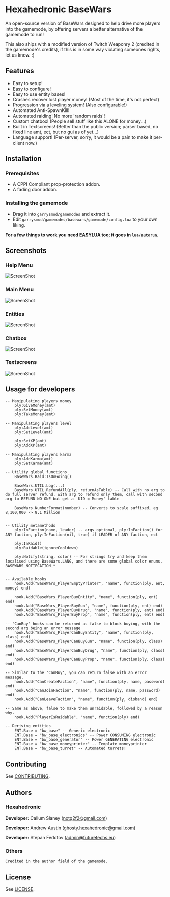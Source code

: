 # Hexahedronic BaseWars
An open-source version of BaseWars designed to help drive more players into the gamemode, by offering servers a better alternative of the gamemode to run!

This also ships with a modified version of Twitch Weaponry 2 (credited in the gamemode's credits), if this is in some way violating someones rights, let us know. :)

## Features

* Easy to setup!
* Easy to configure!
* Easy to use entity bases!
* Crashes recover lost player money! (Most of the time, it's not perfect)
* Progression via a leveling system! (Also configurable!)
* Automated Anti-SpawnKill!
* Automated raiding! No more 'random raids'!
* Custom chatbox! (People sell stuff like this ALONE for money...)
* Built in Textscreens! (Better than the public version; parser based, no fixed line amt, ect, but no gui as of yet...)
* Language support! (Per-server, sorry, it would be a pain to make it per-client now.)


## Installation

### Prerequisites
* A CPPI Compliant prop-protection addon.
* A fading door addon.

### Installing the gamemode
* Drag it into ```garrysmod/gamemodes``` and extract it.
* Edit ```garrysmod/gamemodes/basewars/gamemode/config.lua``` to your own liking.

**For a few things to work you need [EASYLUA](https://github.com/CapsAdmin/fast_addons/blob/master/lua/helpers/easylua.lua) too; it goes in ```lua/autorun```.**

## Screenshots

### Help Menu
![ScreenShot](http://puu.sh/mALs7/ad13259bff.jpg)
### Main Menu
![ScreenShot](http://puu.sh/mALv7/eefc81fe95.jpg)
### Entities
![ScreenShot](http://puu.sh/mALDK/b199a75830.jpg)
### Chatbox
![ScreenShot](http://puu.sh/mANRz/5577d91aa3.jpg)
### Textscreens
![ScreenShot](http://puu.sh/mAOmT/370b971f4f.jpg)

## Usage for developers

```
-- Manipulating players money
	ply:GiveMoney(amt)
	ply:SetMoney(amt)
	ply:TakeMoney(amt)

-- Manipulating players level
	ply:AddLevel(amt)
	ply:SetLevel(amt)

	ply:SetXP(amt)
	ply:AddXP(amt)

-- Manipulating players karma
	ply:AddKarma(amt)
	ply:SetKarma(amt)
	
-- Utility global functions
	BaseWars.Raid:IsOnGoing()
	
	BaseWars.UTIL.Log(...)
	BaseWars.UTIL.RefundAll(ply, returnAsTable) -- Call with no arg to do full server refund, with arg to refund only them, call with second arg to REFUND NO-ONE but get a 'UID = Money' table
	
	BaseWars.NumberFormat(number) -- Converts to scale suffixed, eg 8,100,000 -> 8.1 Million
	
	
-- Utility metamethods
	ply:InFaction(name, leader) -- args optional, ply:InFaction() for ANY faction, ply:InFaction(nil, true) if LEADER of ANY faction, ect
	
	ply:InRaid()
	ply:Raidable(ignoreCooldown)
	
	ply:Notify(string, color) -- For strings try and keep them localised using BaseWars.LANG, and there are some global color enums, BASEWARS_NOTIFCATION_*
	
	
-- Available hooks
	hook.Add("BaseWars_PlayerEmptyPrinter", "name", function(ply, ent, money) end)
	
	hook.Add("BaseWars_PlayerBuyEntity", "name", function(ply, ent) end)
	hook.Add("BaseWars_PlayerBuyGun", "name", function(ply, ent) end)
	hook.Add("BaseWars_PlayerBuyDrug", "name", function(ply, ent) end)
	hook.Add("BaseWars_PlayerBuyProp", "name", function(ply, ent) end)

-- 'CanBuy' hooks can be returned as false to block buying, with the second arg being an error message
	hook.Add("BaseWars_PlayerCanBuyEntity", "name", function(ply, class) end)
	hook.Add("BaseWars_PlayerCanBuyGun", "name", function(ply, class) end)
	hook.Add("BaseWars_PlayerCanBuyDrug", "name", function(ply, class) end)
	hook.Add("BaseWars_PlayerCanBuyProp", "name", function(ply, class) end)
	
-- Similar to the 'CanBuy', you can return false with an error message.
	hook.Add("CanCreateFaction", "name", function(ply, name, password) end)
	hook.Add("CanJoinFaction", "name", function(ply, name, password) end)
	hook.Add("CanLeaveFaction", "name", function(ply, disband) end)
	
-- Same as above, false to make them unraidable, followed by a reason why.
	hook.Add("PlayerIsRaidable", "name", function(ply) end)

-- Deriving entities
	ENT.Base = "bw_base" -- Generic electronic
	ENT.Base = "bw_base_electronics" -- Power CONSUMING electronic
	ENT.Base = "bw_base_generator" -- Power GENERATING electronic
	ENT.Base = "bw_base_moneyprinter" -- Template moneyprinter
	ENT.Base = "bw_base_turret" -- Automated turrets!
```

## Contributing

See [CONTRIBUTING](CONTRIBUTING.md).

## Authors

### Hexahedronic

  **Developer:** Callum Slaney (notq2f2@gmail.com)

  **Developer:** Andrew Austin (ghosty.hexahedronic@gmail.com)

  **Developer:** Stepan Fedotov (admin@futuretechs.eu)

### Others

	Credited in the author field of the gamemode.

## License

See [LICENSE](LICENSE).
